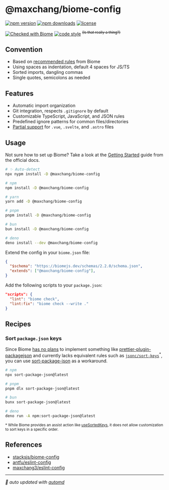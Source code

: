 # @maxchang/biome-config

<!-- automd:badges color="yellow" license name="@maxchang/biome-config" -->

[![npm version](https://img.shields.io/npm/v/@maxchang/biome-config?color=yellow)](https://npmjs.com/package/@maxchang/biome-config)
[![npm downloads](https://img.shields.io/npm/dm/@maxchang/biome-config?color=yellow)](https://npm.chart.dev/@maxchang/biome-config)
[![license](https://img.shields.io/github/license/maxchang3/biome-config?color=yellow)](https://github.com/maxchang3/biome-config/blob/main/LICENSE)

<!-- /automd -->
[![Checked with Biome](https://img.shields.io/badge/Checked_with-Biome-60a5fa?style=flat&logo=biome)](https://biomejs.dev)
[![code style](https://img.shields.io/badge/Max_Chang-black?style=flat&logoColor=black&label=Code%20Style)](https://github.com/maxchang3/biome-config) <sup><s>(Is that really a thing?)</s></sup>

## Convention

- Based on [recommended rules](https://biomejs.dev/linter/rules/#recommended-rules) from Biome
- Using spaces as indentation, default 4 spaces for JS/TS
- Sorted imports, dangling commas
- Single quotes, semicolons as needed

## Features

- Automatic import organization
- Git integration, respects `.gitignore` by default
- Customizable TypeScript, JavaScript, and JSON rules
- Predefined ignore patterns for common files/directories
- [Partial support](https://biomejs.dev/internals/language-support/#html-super-languages-support) for `.vue`, `.svelte`, and `.astro` files

## Usage

Not sure how to set up Biome? Take a look at the [Getting Started](https://biomejs.dev/guides/getting-started/) guide from the official docs.

<!-- automd:pm-install name="@maxchang/biome-config" dev -->

```sh
# ✨ Auto-detect
npx nypm install -D @maxchang/biome-config

# npm
npm install -D @maxchang/biome-config

# yarn
yarn add -D @maxchang/biome-config

# pnpm
pnpm install -D @maxchang/biome-config

# bun
bun install -D @maxchang/biome-config

# deno
deno install --dev @maxchang/biome-config
```

<!-- /automd -->

Extend the config in your `biome.json` file:

<!-- automd:pkg file=./package.json code -->

<!-- template
```json
{
  "$schema": "https://biomejs.dev/schemas/{{ devdeps."@biomejs/biome" }}/schema.json",
  "extends": ["{{ name }}"],
}
```
-->
```json
{
  "$schema": "https://biomejs.dev/schemas/2.2.0/schema.json",
  "extends": ["@maxchang/biome-config"],
}
```

<!-- /automd -->

Add the following scripts to your `package.json`:

<!-- automd:pkg file=./package.json code -->

<!-- template
```json
"scripts": {
  "lint": "{{ scripts.lint }}",
  "lint:fix": "{{ scripts.lint:fix }}"
}
```
-->
```json
"scripts": {
  "lint": "biome check",
  "lint:fix": "biome check --write ."
}
```

<!-- /automd -->


## Recipes

### Sort `package.json` keys

Since Biome [has no plans](https://github.com/biomejs/biome/discussions/941#discussioncomment-7715731) to implement something like [prettier-plugin-packagejson](https://github.com/matzkoh/prettier-plugin-packagejson) and currently lacks equivalent rules such as [`jsonc/sort-keys`](https://ota-meshi.github.io/eslint-plugin-jsonc/rules/sort-keys.html)<sup>*</sup>, you can use [sort-package-json](https://github.com/keithamus/sort-package-json) as a workaround.

<!-- automd:pm-x version="latest" name="sort-package-json" -->

```sh
# npm
npx sort-package-json@latest

# pnpm
pnpm dlx sort-package-json@latest

# bun
bunx sort-package-json@latest

# deno
deno run -A npm:sort-package-json@latest
```

<!-- /automd -->


<sub>
* While Biome provides an assist action like <a href="https://next.biomejs.dev/assist/actions/use-sorted-keys/#how-to-configure">useSortedKeys</a>, it does not allow customization to sort keys in a specific order.
</sub>


## References

- [stacksjs/biome-config](https://github.com/stacksjs/biome-config)
- [antfu/eslint-config](https://github.com/antfu/eslint-config)
- [maxchang3/eslint-config](https://github.com/maxchang3/eslint-config)

<!-- automd:with-automd -->

---

_🤖 auto updated with [automd](https://automd.unjs.io)_

<!-- /automd -->
